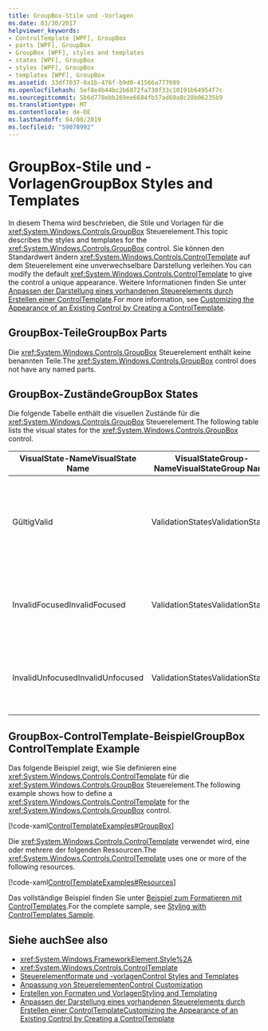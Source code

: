 ```yaml
---
title: GroupBox-Stile und -Vorlagen
ms.date: 03/30/2017
helpviewer_keywords:
- ControlTemplate [WPF], GroupBox
- parts [WPF], GroupBox
- GroupBox [WPF], styles and templates
- states [WPF], GroupBox
- styles [WPF], GroupBox
- templates [WPF], GroupBox
ms.assetid: 33df7037-0a1b-476f-b9d0-41566a777699
ms.openlocfilehash: 5ef8e4b44bc2b6072fa730f33c10191b64954f7c
ms.sourcegitcommit: 5b6d778ebb269ee6684fb57ad69a8c28b06235b9
ms.translationtype: MT
ms.contentlocale: de-DE
ms.lasthandoff: 04/08/2019
ms.locfileid: "59078992"
---
```

# <a name="groupbox-styles-and-templates"></a><span data-ttu-id="f7244-102">GroupBox-Stile und -Vorlagen</span><span class="sxs-lookup"><span data-stu-id="f7244-102">GroupBox Styles and Templates</span></span>
<a name="introduction"></a> <span data-ttu-id="f7244-103">In diesem Thema wird beschrieben, die Stile und Vorlagen für die <xref:System.Windows.Controls.GroupBox> Steuerelement.</span><span class="sxs-lookup"><span data-stu-id="f7244-103">This topic describes the styles and templates for the <xref:System.Windows.Controls.GroupBox> control.</span></span> <span data-ttu-id="f7244-104">Sie können den Standardwert ändern <xref:System.Windows.Controls.ControlTemplate> auf dem Steuerelement eine unverwechselbare Darstellung verleihen.</span><span class="sxs-lookup"><span data-stu-id="f7244-104">You can modify the default <xref:System.Windows.Controls.ControlTemplate> to give the control a unique appearance.</span></span> <span data-ttu-id="f7244-105">Weitere Informationen finden Sie unter [Anpassen der Darstellung eines vorhandenen Steuerelements durch Erstellen einer ControlTemplate](customizing-the-appearance-of-an-existing-control.md).</span><span class="sxs-lookup"><span data-stu-id="f7244-105">For more information, see [Customizing the Appearance of an Existing Control by Creating a ControlTemplate](customizing-the-appearance-of-an-existing-control.md).</span></span>  
  
<a name="groupbox_parts"></a>   
## <a name="groupbox-parts"></a><span data-ttu-id="f7244-106">GroupBox-Teile</span><span class="sxs-lookup"><span data-stu-id="f7244-106">GroupBox Parts</span></span>  
 <span data-ttu-id="f7244-107">Die <xref:System.Windows.Controls.GroupBox> Steuerelement enthält keine benannten Teile.</span><span class="sxs-lookup"><span data-stu-id="f7244-107">The <xref:System.Windows.Controls.GroupBox> control does not have any named parts.</span></span>  
  
<a name="groupbox_states"></a>   
## <a name="groupbox-states"></a><span data-ttu-id="f7244-108">GroupBox-Zustände</span><span class="sxs-lookup"><span data-stu-id="f7244-108">GroupBox States</span></span>  
 <span data-ttu-id="f7244-109">Die folgende Tabelle enthält die visuellen Zustände für die <xref:System.Windows.Controls.GroupBox> Steuerelement.</span><span class="sxs-lookup"><span data-stu-id="f7244-109">The following table lists the visual states for the <xref:System.Windows.Controls.GroupBox> control.</span></span>  
  
|<span data-ttu-id="f7244-110">VisualState-Name</span><span class="sxs-lookup"><span data-stu-id="f7244-110">VisualState Name</span></span>|<span data-ttu-id="f7244-111">VisualStateGroup-Name</span><span class="sxs-lookup"><span data-stu-id="f7244-111">VisualStateGroup Name</span></span>|<span data-ttu-id="f7244-112">Beschreibung</span><span class="sxs-lookup"><span data-stu-id="f7244-112">Description</span></span>|  
|-|-|-|  
|<span data-ttu-id="f7244-113">Gültig</span><span class="sxs-lookup"><span data-stu-id="f7244-113">Valid</span></span>|<span data-ttu-id="f7244-114">ValidationStates</span><span class="sxs-lookup"><span data-stu-id="f7244-114">ValidationStates</span></span>|<span data-ttu-id="f7244-115">Das Steuerelement verwendet die <xref:System.Windows.Controls.Validation> Klasse und die <xref:System.Windows.Controls.Validation.HasError%2A?displayProperty=nameWithType> angefügte Eigenschaft `false`.</span><span class="sxs-lookup"><span data-stu-id="f7244-115">The control uses the <xref:System.Windows.Controls.Validation> class and the <xref:System.Windows.Controls.Validation.HasError%2A?displayProperty=nameWithType> attached property is `false`.</span></span>|  
|<span data-ttu-id="f7244-116">InvalidFocused</span><span class="sxs-lookup"><span data-stu-id="f7244-116">InvalidFocused</span></span>|<span data-ttu-id="f7244-117">ValidationStates</span><span class="sxs-lookup"><span data-stu-id="f7244-117">ValidationStates</span></span>|<span data-ttu-id="f7244-118">Die <xref:System.Windows.Controls.Validation.HasError%2A?displayProperty=nameWithType> angefügte Eigenschaft `true` hat das Steuerelement den Fokus besitzt.</span><span class="sxs-lookup"><span data-stu-id="f7244-118">The <xref:System.Windows.Controls.Validation.HasError%2A?displayProperty=nameWithType> attached property is `true` has the control has focus.</span></span>|  
|<span data-ttu-id="f7244-119">InvalidUnfocused</span><span class="sxs-lookup"><span data-stu-id="f7244-119">InvalidUnfocused</span></span>|<span data-ttu-id="f7244-120">ValidationStates</span><span class="sxs-lookup"><span data-stu-id="f7244-120">ValidationStates</span></span>|<span data-ttu-id="f7244-121">Die <xref:System.Windows.Controls.Validation.HasError%2A?displayProperty=nameWithType> angefügte Eigenschaft `true` hat das Steuerelement keinen Fokus besitzt.</span><span class="sxs-lookup"><span data-stu-id="f7244-121">The <xref:System.Windows.Controls.Validation.HasError%2A?displayProperty=nameWithType> attached property is `true` has the control does not have focus.</span></span>|  
  
<a name="groupbox_controltemplate_example"></a>   
## <a name="groupbox-controltemplate-example"></a><span data-ttu-id="f7244-122">GroupBox-ControlTemplate-Beispiel</span><span class="sxs-lookup"><span data-stu-id="f7244-122">GroupBox ControlTemplate Example</span></span>  
 <span data-ttu-id="f7244-123">Das folgende Beispiel zeigt, wie Sie definieren eine <xref:System.Windows.Controls.ControlTemplate> für die <xref:System.Windows.Controls.GroupBox> Steuerelement.</span><span class="sxs-lookup"><span data-stu-id="f7244-123">The following example shows how to define a <xref:System.Windows.Controls.ControlTemplate> for the <xref:System.Windows.Controls.GroupBox> control.</span></span>  
  
 [!code-xaml[ControlTemplateExamples#GroupBox](~/samples/snippets/csharp/VS_Snippets_Wpf/ControlTemplateExamples/CS/resources/groupbox.xaml#groupbox)]  
  
 <span data-ttu-id="f7244-124">Die <xref:System.Windows.Controls.ControlTemplate> verwendet wird, eine oder mehrere der folgenden Ressourcen.</span><span class="sxs-lookup"><span data-stu-id="f7244-124">The <xref:System.Windows.Controls.ControlTemplate> uses one or more of the following resources.</span></span>  
  
 [!code-xaml[ControlTemplateExamples#Resources](~/samples/snippets/csharp/VS_Snippets_Wpf/ControlTemplateExamples/CS/resources/shared.xaml#resources)]  
  
 <span data-ttu-id="f7244-125">Das vollständige Beispiel finden Sie unter [Beispiel zum Formatieren mit ControlTemplates](https://github.com/Microsoft/WPF-Samples/tree/master/Styles%20&%20Templates/IntroToStylingAndTemplating).</span><span class="sxs-lookup"><span data-stu-id="f7244-125">For the complete sample, see [Styling with ControlTemplates Sample](https://github.com/Microsoft/WPF-Samples/tree/master/Styles%20&%20Templates/IntroToStylingAndTemplating).</span></span>  
  
## <a name="see-also"></a><span data-ttu-id="f7244-126">Siehe auch</span><span class="sxs-lookup"><span data-stu-id="f7244-126">See also</span></span>

- <xref:System.Windows.FrameworkElement.Style%2A>
- <xref:System.Windows.Controls.ControlTemplate>
- [<span data-ttu-id="f7244-127">Steuerelementformate und -vorlagen</span><span class="sxs-lookup"><span data-stu-id="f7244-127">Control Styles and Templates</span></span>](control-styles-and-templates.md)
- [<span data-ttu-id="f7244-128">Anpassung von Steuerelementen</span><span class="sxs-lookup"><span data-stu-id="f7244-128">Control Customization</span></span>](control-customization.md)
- [<span data-ttu-id="f7244-129">Erstellen von Formaten und Vorlagen</span><span class="sxs-lookup"><span data-stu-id="f7244-129">Styling and Templating</span></span>](styling-and-templating.md)
- [<span data-ttu-id="f7244-130">Anpassen der Darstellung eines vorhandenen Steuerelements durch Erstellen einer ControlTemplate</span><span class="sxs-lookup"><span data-stu-id="f7244-130">Customizing the Appearance of an Existing Control by Creating a ControlTemplate</span></span>](customizing-the-appearance-of-an-existing-control.md)
